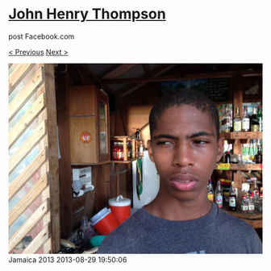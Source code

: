 # [John Henry Thompson](../README.md)
post Facebook.com

[< Previous](2013-08-29-5.md) [Next >](2013-08-29-7.md)

[![](../media/2013-08-29/Jamaica-2017.jpg)](../README.md)
Jamaica 2013
2013-08-29 19:50:06